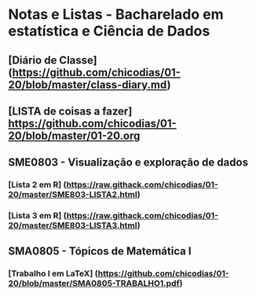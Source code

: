 # Notas e Listas - Bacharelado em estatística e Ciência de Dados

## [Diário de Classe] (<https://github.com/chicodias/01-20/blob/master/class-diary.md>)
## [LISTA de coisas a fazer] <https://github.com/chicodias/01-20/blob/master/01-20.org>

## SME0803 - Visualização e exploração de dados

### [Lista 2 em R] (https://raw.githack.com/chicodias/01-20/master/SME803-LISTA2.html)
### [Lista 3 em R] (https://raw.githack.com/chicodias/01-20/master/SME803-LISTA3.html)

## SMA0805 - Tópicos de Matemática I

### [Trabalho I em LaTeX] (https://github.com/chicodias/01-20/blob/master/SMA0805-TRABALHO1.pdf)